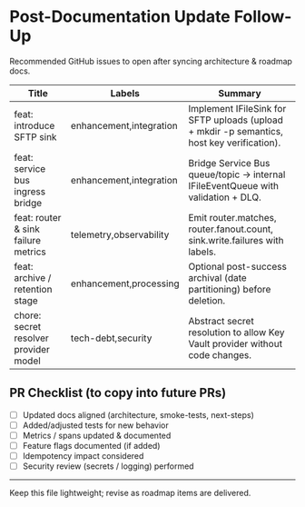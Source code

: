 # Post-Documentation Update Follow-Up

Recommended GitHub issues to open after syncing architecture & roadmap docs.

| Title                                 | Labels                  | Summary                                                                                    |
| ------------------------------------- | ----------------------- | ------------------------------------------------------------------------------------------ |
| feat: introduce SFTP sink             | enhancement,integration | Implement IFileSink for SFTP uploads (upload + mkdir -p semantics, host key verification). |
| feat: service bus ingress bridge      | enhancement,integration | Bridge Service Bus queue/topic -> internal IFileEventQueue with validation + DLQ.          |
| feat: router & sink failure metrics   | telemetry,observability | Emit router.matches, router.fanout.count, sink.write.failures with labels.                 |
| feat: archive / retention stage       | enhancement,processing  | Optional post-success archival (date partitioning) before deletion.                        |
| chore: secret resolver provider model | tech-debt,security      | Abstract secret resolution to allow Key Vault provider without code changes.               |

## PR Checklist (to copy into future PRs)

- [ ] Updated docs aligned (architecture, smoke-tests, next-steps)
- [ ] Added/adjusted tests for new behavior
- [ ] Metrics / spans updated & documented
- [ ] Feature flags documented (if added)
- [ ] Idempotency impact considered
- [ ] Security review (secrets / logging) performed

---

Keep this file lightweight; revise as roadmap items are delivered.
